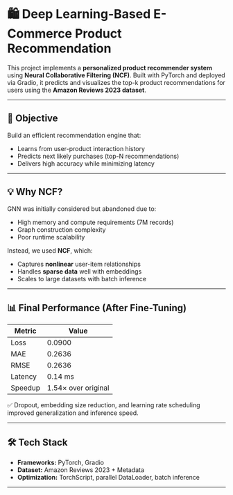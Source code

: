 # 🛍️ Deep Learning-Based E-Commerce Product Recommendation

This project implements a **personalized product recommender system** using **Neural Collaborative Filtering (NCF)**. Built with PyTorch and deployed via Gradio, it predicts and visualizes the top-k product recommendations for users using the **Amazon Reviews 2023 dataset**.

---

## 🎯 Objective

Build an efficient recommendation engine that:
- Learns from user-product interaction history
- Predicts next likely purchases (top-N recommendations)
- Delivers high accuracy while minimizing latency

---

## 💡 Why NCF?

GNN was initially considered but abandoned due to:
- High memory and compute requirements (7M records)
- Graph construction complexity
- Poor runtime scalability

Instead, we used **NCF**, which:
- Captures **nonlinear** user-item relationships
- Handles **sparse data** well with embeddings
- Scales to large datasets with batch inference

---

## 📊 Final Performance (After Fine-Tuning)

| Metric   | Value     |
|----------|-----------|
| Loss     | 0.0900    |
| MAE      | 0.2636    |
| RMSE     | 0.2636    |
| Latency  | 0.14 ms   |
| Speedup  | 1.54× over original |

✅ Dropout, embedding size reduction, and learning rate scheduling improved generalization and inference speed.

---

## 🛠️ Tech Stack

- **Frameworks:** PyTorch, Gradio
- **Dataset:** Amazon Reviews 2023 + Metadata
- **Optimization:** TorchScript, parallel DataLoader, batch inference

---
